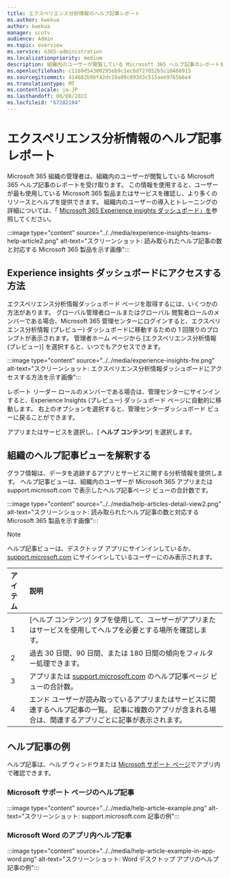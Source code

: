 ```yaml
---
title: エクスペリエンス分析情報のヘルプ記事レポート
ms.author: kwekua
author: kwekua
manager: scotv
audience: Admin
ms.topic: overview
ms.service: o365-administration
ms.localizationpriority: medium
description: 組織内のユーザーが閲覧している Microsoft 365 ヘルプ記事のレポートを取得します。
ms.openlocfilehash: c1169d54300295eb9c1ecbd727052b5c10466915
ms.sourcegitcommit: 414682b9bf42dc19a89c893d3c515aee9765b6e4
ms.translationtype: MT
ms.contentlocale: ja-JP
ms.lasthandoff: 08/08/2022
ms.locfileid: "67282104"
---
```

# <a name="experience-insights-help-article-report"></a>エクスペリエンス分析情報のヘルプ記事レポート

Microsoft 365 組織の管理者は、組織内のユーザーが閲覧している Microsoft 365 ヘルプ記事のレポートを受け取ります。 この情報を使用すると、ユーザーが最も使用している Microsoft 365 製品またはサービスを確認し、より多くのリソースとヘルプを提供できます。 組織内のユーザーの導入とトレーニングの詳細については、「 [Microsoft 365 Experience insights ダッシュボード」を](experience-insights-dashboard.md)参照してください。

:::image type="content" source="../../media/experience-insights-teams-help-article2.png" alt-text="スクリーンショット: 読み取られたヘルプ記事の数と対応する Microsoft 365 製品を示す画像":::

## <a name="how-to-get-to-the-experience-insights-dashboard"></a>Experience insights ダッシュボードにアクセスする方法

エクスペリエンス分析情報ダッシュボード ページを取得するには、いくつかの方法があります。 グローバル管理者ロールまたはグローバル 閲覧者ロールのメンバーである場合、Microsoft 365 管理センターにログインすると、エクスペリエンス分析情報 (プレビュー) ダッシュボードに移動するための 1 回限りのプロンプトが表示されます。 管理者ホーム ページから [エクスペリエンス分析情報 (プレビュー)] を選択すると、いつでもアクセスできます。

:::image type="content" source="../../media/experience-insights-fre.png" alt-text="スクリーンショット: エクスペリエンス分析情報ダッシュボードにアクセスする方法を示す画像":::

レポート リーダー ロールのメンバーである場合は、管理センターにサインインすると、Experience Insights (プレビュー) ダッシュボード ページに自動的に移動します。 右上のオプションを選択すると、管理センターダッシュボード ビューに戻ることができます。

アプリまたはサービスを選択し、[ **ヘルプ コンテンツ**] を選択します。

## <a name="interpret-your-organizations-help-article-views"></a>組織のヘルプ記事ビューを解釈する

グラフ情報は、データを追跡するアプリとサービスに関する分析情報を提供します。 ヘルプ記事ビューは、組織内のユーザーが Microsoft 365 アプリまたは support.microsoft.com で表示したヘルプ記事ページ ビューの合計数です。

:::image type="content" source="../../media/help-articles-detail-view2.png" alt-text="スクリーンショット: 読み取られたヘルプ記事の数と対応する Microsoft 365 製品を示す画像":::

> [!NOTE]
> ヘルプ記事ビューは、デスクトップ アプリにサインインしているか、 [support.microsoft.com](https://support.microsoft.com) にサインインしているユーザーにのみ表示されます。

|アイテム|説明|
|:-----|:-----|
|1 |[ヘルプ コンテンツ] タブを使用して、ユーザーがアプリまたはサービスを使用してヘルプを必要とする場所を確認します。 |
|2 |過去 30 日間、90 日間、または 180 日間の傾向をフィルター処理できます。 |
|3 |アプリまたは [support.microsoft.com](https://support.microsoft.com) のヘルプ記事ページ ビューの合計数。 |
|4 |エンド ユーザーが読み取っているアプリまたはサービスに関連するヘルプ記事の一覧。 記事に複数のアプリが含まれる場合は、関連するアプリごとに記事が表示されます。 |

## <a name="examples-of-help-articles"></a>ヘルプ記事の例

ヘルプ記事は、ヘルプ ウィンドウまたは [Microsoft サポート ページ](https://support.microsoft.com/)でアプリ内で確認できます。

### <a name="help-article-on-microsoft-support-page"></a>Microsoft サポート ページのヘルプ記事

:::image type="content" source="../../media/help-article-example.png" alt-text="スクリーンショット: support.microsoft.com 記事の例":::

### <a name="in-app-help-article-in-microsoft-word"></a>Microsoft Word のアプリ内ヘルプ記事

:::image type="content" source="../../media/help-article-example-in-app-word.png" alt-text="スクリーンショット: Word デスクトップ アプリのヘルプ記事の例":::
